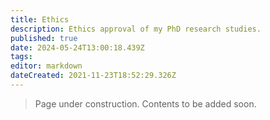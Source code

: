 ```yaml
---
title: Ethics
description: Ethics approval of my PhD research studies.
published: true
date: 2024-05-24T13:00:18.439Z
tags: 
editor: markdown
dateCreated: 2021-11-23T18:52:29.326Z
---
```


> Page under construction. Contents to be added soon.